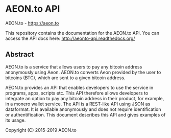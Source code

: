 AEON.to API
==========

AEON.to - https://aeon.to

This repository contains the documentation for the AEON.to API.
You can access the API docs here: http://aeonto-api.readthedocs.org/

Abstract
--------

AEON.to is a service that allows users to pay any bitcoin address
anonymously using Aeon.
AEON.to converts Aeon provided by the user to bitcoins
(BTC), which are sent to a given bitcoin address.

AEON.to provides an API that enables developers to use the service
in programs, apps, scripts etc. This API therefore allows developers
to integrate an option to pay any bitcoin address in their product,
for example, in a monero wallet service.
The API is a REST-like API using JSON as dataformat. It is available anonymously
and does not require identification or authentification.
This document describes this API and gives examples of its usage.

Copyright (C) 2015-2019 AEON.to
